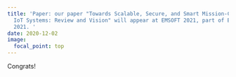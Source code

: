 ```yaml
---
title: 'Paper: our paper "Towards Scalable, Secure, and Smart Mission-Critical
  IoT Systems: Review and Vision" will appear at EMSOFT 2021, part of ESWEEK
  2021. '
date: 2020-12-02
image:
  focal_point: top
---
```

Congrats!